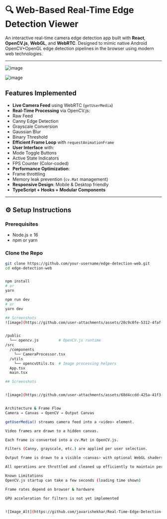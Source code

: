 # 🔍 Web-Based Real-Time Edge Detection Viewer

An interactive real-time camera edge detection app built with **React**, **OpenCV.js**, **WebGL**, and **WebRTC**. Designed to mimic native Android OpenCV+OpenGL edge detection pipelines in the browser using modern web technologies.


---
![image](https://github.com/user-attachments/assets/6d87adb3-9ed4-4109-8584-5c27c4f999ed)

![image](https://github.com/user-attachments/assets/892d3a22-0895-4429-962c-6c4bc34a5d4a)



##  Features Implemented

-  **Live Camera Feed** using WebRTC (`getUserMedia`)
-  **Real-Time Processing** via OpenCV.js:
  - Raw Feed
  - Canny Edge Detection
  - Grayscale Conversion
  - Gaussian Blur
  - Binary Threshold
-  **Efficient Frame Loop** with `requestAnimationFrame`
-  **User Interface** with:
  - Mode Toggle Buttons
  - Active State Indicators
  - FPS Counter (Color-coded)
-  **Performance Optimization**:
  - Frame throttling
  - Memory leak prevention (`cv.Mat` management)
-  **Responsive Design**: Mobile & Desktop friendly
-  **TypeScript + Hooks + Modular Components**

---

## ⚙ Setup Instructions

###  Prerequisites

- Node.js ≥ 16
- npm or yarn

### Clone the Repo

```bash
git clone https://github.com/your-username/edge-detection-web.git
cd edge-detection-web


npm install
# or
yarn

npm run dev
# or
yarn dev

## Screenshots
![image](https://github.com/user-attachments/assets/28c9c0fe-5312-4faf-b026-c8ed05f25843)


/public
  └── opencv.js         # OpenCV.js runtime
/src
  /components
    └── CameraProcessor.tsx
  /utils
    └── opencvUtils.ts  # Image processing helpers
  App.tsx
  main.tsx

## Screenshots


![image](https://github.com/user-attachments/assets/68d4ccdd-425a-41f3-96bc-a0596c6d00b6)


Architecture & Frame Flow
Camera → Canvas → OpenCV → Output Canvas

getUserMedia() streams camera feed into a <video> element.

Video frames are drawn to a hidden canvas.

Each frame is converted into a cv.Mat in OpenCV.js.

Filters (Canny, grayscale, etc.) are applied per user selection.

Output frame is drawn to a visible <canvas> with optional WebGL shaders.

All operations are throttled and cleaned up efficiently to maintain performance.

Known Limitations
OpenCV.js startup can take a few seconds (loading time shown)

Frame rates depend on browser & hardware

GPU acceleration for filters is not yet implemented


![Image_Alt](https://github.com/javarishekhar/Real-Time-Edge-Detection-Viewer/blob/b8eaf64fb6117f3baf5e59c900186a802e2af250/Screenshot%202025-05-23%20093959.png)
